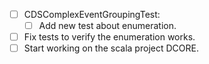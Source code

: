 - [ ] CDSComplexEventGroupingTest:
  - [ ] Add new test about enumeration.
- [ ] Fix tests to verify the enumeration works.
- [ ] Start working on the scala project DCORE.
